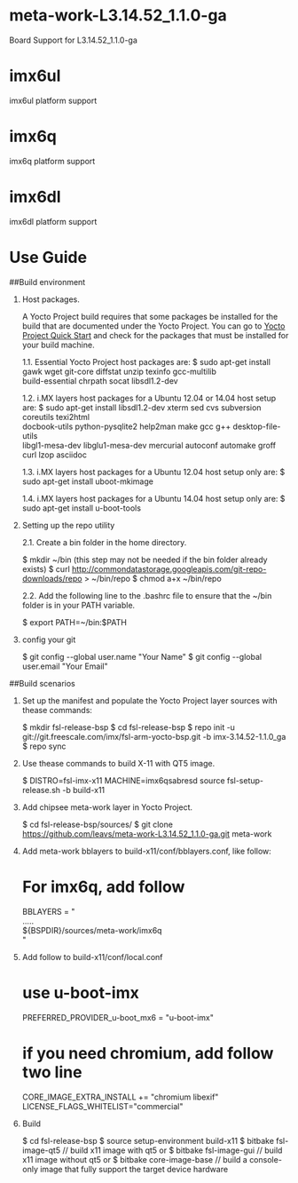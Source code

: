 # meta-work-L3.14.52_1.1.0-ga
Board Support for L3.14.52_1.1.0-ga

# imx6ul
imx6ul platform support

# imx6q
imx6q platform support

# imx6dl
imx6dl platform support



# Use Guide

##Build environment

1. Host packages.

    A Yocto Project build requires that some packages be installed for the build that are documented under the Yocto Project.
    You can go to [Yocto Project Quick Start](https://www.yoctoproject.org/docs/current/ref-manual/ref-manual.html) and check for the packages that must be installed for your build machine.

    1.1. Essential Yocto Project host packages are:
    $ sudo apt-get install gawk wget git-core diffstat unzip texinfo gcc-multilib \
    build-essential chrpath socat libsdl1.2-dev

    1.2. i.MX layers host packages for a Ubuntu 12.04 or 14.04 host setup are:
    $ sudo apt-get install libsdl1.2-dev xterm sed cvs subversion coreutils texi2html \
    docbook-utils python-pysqlite2 help2man make gcc g++ desktop-file-utils \
    libgl1-mesa-dev libglu1-mesa-dev mercurial autoconf automake groff curl lzop asciidoc

    1.3. i.MX layers host packages for a Ubuntu 12.04 host setup only are:
    $ sudo apt-get install uboot-mkimage

    1.4. i.MX layers host packages for a Ubuntu 14.04 host setup only are:
    $ sudo apt-get install u-boot-tools

2. Setting up the repo utility

    2.1. Create a bin folder in the home directory.

    $ mkdir ~/bin (this step may not be needed if the bin folder already exists)
    $ curl http://commondatastorage.googleapis.com/git-repo-downloads/repo > ~/bin/repo
    $ chmod a+x ~/bin/repo

    2.2. Add the following line to the .bashrc file to ensure that the ~/bin folder is in your PATH variable.

    $ export PATH=~/bin:$PATH

3. config your git

    $ git config --global user.name "Your Name"
    $ git config --global user.email "Your Email"


##Build scenarios

1. Set up the manifest and populate the Yocto Project layer sources with thease commands:

    $ mkdir fsl-release-bsp
    $ cd fsl-release-bsp
    $ repo init -u git://git.freescale.com/imx/fsl-arm-yocto-bsp.git -b imx-3.14.52-1.1.0_ga
    $ repo sync

2. Use thease commands to build X-11 with QT5 image.

    $ DISTRO=fsl-imx-x11 MACHINE=imx6qsabresd source fsl-setup-release.sh -b build-x11

3. Add chipsee meta-work layer in Yocto Project.

    $ cd fsl-release-bsp/sources/
    $ git clone https://github.com/leavs/meta-work-L3.14.52_1.1.0-ga.git meta-work

4. Add meta-work bblayers to build-x11/conf/bblayers.conf, like follow:

    # For imx6q, add follow

    BBLAYERS = " \
    	    ..... \
	    ${BSPDIR}/sources/meta-work/imx6q \
    "
5. Add follow to  build-x11/conf/local.conf

    # use u-boot-imx
    PREFERRED_PROVIDER_u-boot_mx6 = "u-boot-imx"

    # if you need chromium, add follow two line
    CORE_IMAGE_EXTRA_INSTALL += "chromium libexif"
    LICENSE_FLAGS_WHITELIST="commercial"

6. Build

   $ cd fsl-release-bsp
   $ source setup-environment build-x11
   $ bitbake fsl-image-qt5	// build x11 image with qt5
   or
   $ bitbake fsl-image-gui	// build x11 image without qt5
   or
   $ bitbake core-image-base    // build a console-only image that fully support the target device hardware
